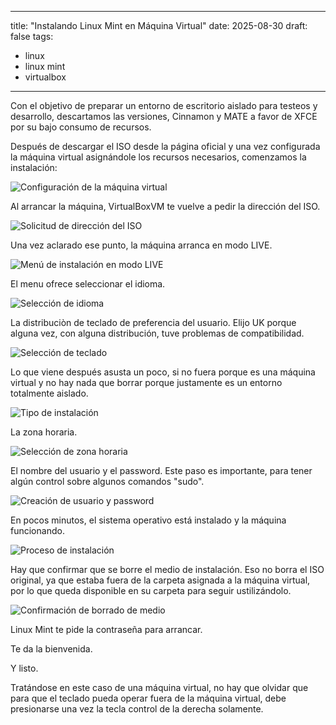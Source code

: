  ---
title: "Instalando Linux Mint en Máquina Virtual"
date: 2025-08-30
draft: false
tags:
- linux
- linux mint
- virtualbox
---
Con el objetivo de preparar un entorno de escritorio aislado para testeos y desarrollo, descartamos las versiones, Cinnamon y MATE a favor de XFCE por su bajo consumo de recursos.

Después de descargar el ISO desde la página oficial y una vez configurada la máquina virtual asignándole los recursos necesarios, comenzamos la instalación:

![Configuración de la máquina virtual](001.png)

Al arrancar la máquina, VirtualBoxVM te vuelve a pedir la dirección del ISO.

![Solicitud de dirección del ISO](002.png)

Una vez aclarado ese punto, la máquina arranca en modo LIVE.

![Menú de instalación en modo LIVE](003.png)

El menu ofrece seleccionar el idioma.

![Selección de idioma](004.png)

La distribuciòn de teclado de preferencia del usuario. Elijo UK porque alguna vez, con alguna distribución, tuve problemas de compatibilidad.

![Selección de teclado](005.png)
  
Lo que viene después asusta un poco, si no fuera porque es una máquina virtual y no hay nada que borrar porque justamente es un entorno totalmente aislado.

![Tipo de instalación](006.png)

La zona horaria.

![Selección de zona horaria](007.png)

El nombre del usuario y el password. Este paso es importante, para tener algún control sobre algunos comandos "sudo".

![Creación de usuario y password](008.png)

En pocos minutos, el sistema operativo está instalado y la máquina funcionando.

![Proceso de instalación](009.png)

Hay que confirmar que se borre el medio de instalación. Eso no borra el ISO original, ya que estaba fuera de la carpeta asignada a la máquina virtual, por lo que queda disponible en su carpeta para seguir ustilizándolo.

![Confirmación de borrado de medio](011.png)

Linux Mint te pide la contraseña para arrancar.

Te da la bienvenida.

Y listo.

Tratándose en este caso de una máquina virtual, no hay que olvidar que para que el teclado pueda operar fuera de la máquina virtual, debe presionarse una vez la tecla control de la derecha solamente. 
